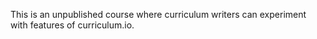 This is an unpublished course where curriculum writers can experiment with features of curriculum.io.